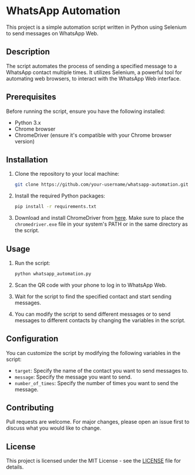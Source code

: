 # WhatsApp Automation

This project is a simple automation script written in Python using Selenium to send messages on WhatsApp Web.

## Description

The script automates the process of sending a specified message to a WhatsApp contact multiple times. It utilizes Selenium, a powerful tool for automating web browsers, to interact with the WhatsApp Web interface.

## Prerequisites

Before running the script, ensure you have the following installed:
- Python 3.x
- Chrome browser
- ChromeDriver (ensure it's compatible with your Chrome browser version)

## Installation

1. Clone the repository to your local machine:
    ```bash
    git clone https://github.com/your-username/whatsapp-automation.git
    ```

2. Install the required Python packages:
    ```bash
    pip install -r requirements.txt
    ```

3. Download and install ChromeDriver from [here](https://sites.google.com/a/chromium.org/chromedriver/downloads). Make sure to place the `chromedriver.exe` file in your system's PATH or in the same directory as the script.

## Usage

1. Run the script:
    ```bash
    python whatsapp_automation.py
    ```

2. Scan the QR code with your phone to log in to WhatsApp Web.

3. Wait for the script to find the specified contact and start sending messages.

4. You can modify the script to send different messages or to send messages to different contacts by changing the variables in the script.

## Configuration

You can customize the script by modifying the following variables in the script:
- `target`: Specify the name of the contact you want to send messages to.
- `message`: Specify the message you want to send.
- `number_of_times`: Specify the number of times you want to send the message.

## Contributing

Pull requests are welcome. For major changes, please open an issue first to discuss what you would like to change.

## License

This project is licensed under the MIT License - see the [LICENSE](LICENSE) file for details.

